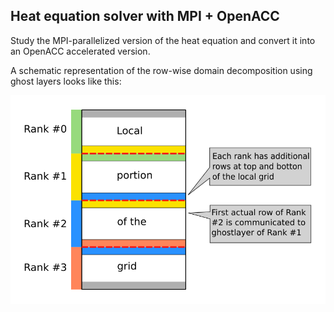 ## Heat equation solver with MPI + OpenACC

Study the MPI-parallelized version of the heat equation and convert it into
an OpenACC accelerated version.

A schematic representation of the row-wise domain decomposition using ghost
layers looks like this:

![Image of heat equation domain decomposition](MPI_Heat_export.svg)

